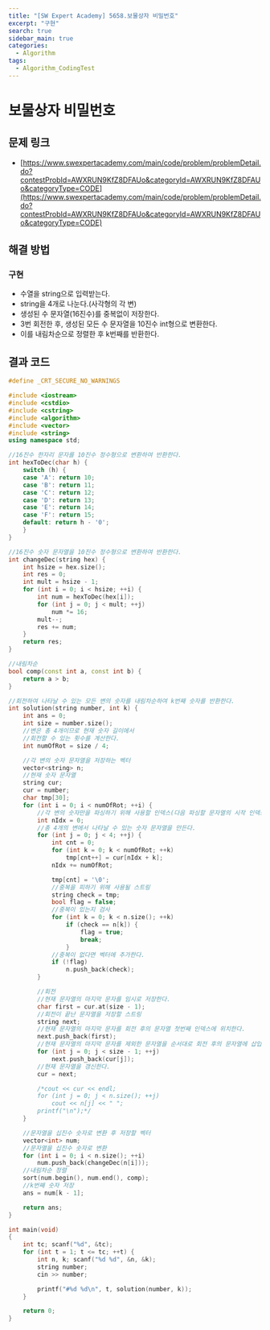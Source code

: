 ```yaml
---
title: "[SW Expert Academy] 5658.보물상자 비밀번호"
excerpt: "구현"
search: true
sidebar_main: true
categories:
  - Algorithm
tags:
  - Algorithm_CodingTest
---
```


# 보물상자 비밀번호

## 문제 링크
- [https://www.swexpertacademy.com/main/code/problem/problemDetail.do?contestProbId=AWXRUN9KfZ8DFAUo&categoryId=AWXRUN9KfZ8DFAUo&categoryType=CODE](https://www.swexpertacademy.com/main/code/problem/problemDetail.do?contestProbId=AWXRUN9KfZ8DFAUo&categoryId=AWXRUN9KfZ8DFAUo&categoryType=CODE)

## 해결 방법
### 구현
- 수열을 string으로 입력받는다.
- string을 4개로 나눈다.(사각형의 각 변)
- 생성된 수 문자열(16진수)를 중복없이 저장한다.
- 3번 회전한 후, 생성된 모든 수 문자열을 10진수 int형으로 변환한다.
- 이를 내림차순으로 정렬한 후 k번째를 반환한다.

## 결과 코드

```cpp
#define _CRT_SECURE_NO_WARNINGS

#include <iostream>
#include <cstdio>
#include <cstring>
#include <algorithm>
#include <vector>
#include <string>
using namespace std;

//16진수 한자리 문자를 10진수 정수형으로 변환하여 반환한다.
int hexToDec(char h) {
	switch (h) {
	case 'A': return 10;
	case 'B': return 11;
	case 'C': return 12;
	case 'D': return 13;
	case 'E': return 14;
	case 'F': return 15;
	default: return h - '0';
	}
}

//16진수 숫자 문자열을 10진수 정수형으로 변환하여 반환한다.
int changeDec(string hex) {
	int hsize = hex.size();
	int res = 0;
	int mult = hsize - 1;
	for (int i = 0; i < hsize; ++i) {
		int num = hexToDec(hex[i]);
		for (int j = 0; j < mult; ++j)
			num *= 16;
		mult--;
		res += num;
	}
	return res;
}

//내림차순
bool comp(const int a, const int b) {
	return a > b;
}

//회전하여 나타날 수 있는 모든 변의 숫자를 내림차순하여 k번째 숫자를 반환한다.
int solution(string number, int k) {
	int ans = 0;
	int size = number.size();
	//변은 총 4개이므로 현재 숫자 길이에서
	//회전할 수 있는 횟수를 계산한다.
	int numOfRot = size / 4;

	//각 변의 숫자 문자열을 저장하는 벡터
	vector<string> n;
	//현재 숫자 문자열
	string cur;
	cur = number;
	char tmp[30];
	for (int i = 0; i < numOfRot; ++i) {
		//각 변의 숫자만을 파싱하기 위해 사용할 인덱스(다음 파싱할 문자열의 시작 인덱스)
		int nIdx = 0;
		//총 4개의 변에서 나타날 수 있는 숫자 문자열을 만든다.
		for (int j = 0; j < 4; ++j) {
			int cnt = 0;
			for (int k = 0; k < numOfRot; ++k)
				tmp[cnt++] = cur[nIdx + k];
			nIdx += numOfRot;

			tmp[cnt] = '\0';
			//중복을 피하기 위해 사용될 스트링
			string check = tmp;
			bool flag = false;
			//중복이 있는지 검사
			for (int k = 0; k < n.size(); ++k)
				if (check == n[k]) {
					flag = true;
					break;
				}
			//중복이 없다면 벡터에 추가한다.
			if (!flag)
				n.push_back(check);
		}

		//회전
		//현재 문자열의 마지막 문자를 임시로 저장한다.
		char first = cur.at(size - 1);
		//회전이 끝난 문자열을 저장할 스트링
		string next;
		//현재 문자열의 마지막 문자를 회전 후의 문자열 첫번째 인덱스에 위치한다.
		next.push_back(first);
		//현재 문자열의 마지막 문자를 제외한 문자열을 순서대로 회전 후의 문자열에 삽입한다.
		for (int j = 0; j < size - 1; ++j)
			next.push_back(cur[j]);
		//현재 문자열을 갱신한다.
		cur = next;

		/*cout << cur << endl;
		for (int j = 0; j < n.size(); ++j)
			cout << n[j] << " ";
		printf("\n");*/
	}

	//문자열을 십진수 숫자로 변환 후 저장할 벡터
	vector<int> num;
	//문자열을 십진수 숫자로 변환
	for (int i = 0; i < n.size(); ++i)
		num.push_back(changeDec(n[i]));
	//내림차순 정렬
	sort(num.begin(), num.end(), comp);
	//k번째 숫자 저장
	ans = num[k - 1];

	return ans;
}

int main(void)
{
	int tc; scanf("%d", &tc);
	for (int t = 1; t <= tc; ++t) {
		int n, k; scanf("%d %d", &n, &k);
		string number;
		cin >> number;

		printf("#%d %d\n", t, solution(number, k));
	}

	return 0;
}
```
